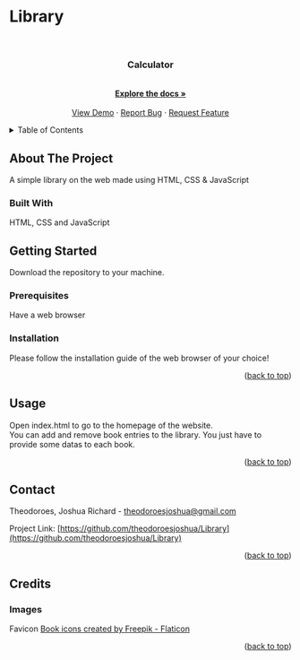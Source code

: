 # Library
<div id="top"></div>


<!-- PROJECT LOGO -->
<br />
<div align="center">
  <a href="https://github.com/theodoroesjoshua/Library"></a>

<h3 align="center">Calculator</h3>

  <p align="center">
    <br />
    <a href="https://github.com/theodoroesjoshua/Library"><strong>Explore the docs »</strong></a>
    <br />
    <br />
    <a href="https://github.com/theodoroesjoshua/Library">View Demo</a>
    ·
    <a href="https://github.com/theodoroesjoshua/Library/issues">Report Bug</a>
    ·
    <a href="https://github.com/theodoroesjoshua/Library/issues">Request Feature</a>
  </p>
</div>



<!-- TABLE OF CONTENTS -->
<details>
  <summary>Table of Contents</summary>
  <ol>
    <li>
      <a href="#about-the-project">About The Project</a>
      <ul>
        <li><a href="#built-with">Built With</a></li>
      </ul>
    </li>
    <li>
      <a href="#getting-started">Getting Started</a>
      <ul>
        <li><a href="#prerequisites">Prerequisites</a></li>
        <li><a href="#installation">Installation</a></li>
      </ul>
    </li>
    <li><a href="#usage">Usage</a></li>
    <li><a href="#contributing">Contributing</a></li>
    <li><a href="#contact">Contact</a></li>
    <li><a href="#credits">Credits</a></li>
  </ol>
</details>



<!-- ABOUT THE PROJECT -->
## About The Project
A simple library on the web made using HTML, CSS &amp; JavaScript

### Built With
HTML, CSS and JavaScript

<!-- GETTING STARTED -->
## Getting Started
Download the repository to your machine.


### Prerequisites

Have a web browser

### Installation
Please follow the installation guide of the web browser of your choice!
<p align="right">(<a href="#top">back to top</a>)</p>


<!-- USAGE EXAMPLES -->
## Usage
Open index.html to go to the homepage of the website.<br>
You can add and remove book entries to the library. You just have to provide some datas to each book.
<p align="right">(<a href="#top">back to top</a>)</p>

<!-- CONTACT -->
## Contact

Theodoroes, Joshua Richard - theodoroesjoshua@gmail.com

Project Link: [https://github.com/theodoroesjoshua/Library](https://github.com/theodoroesjoshua/Library)

<p align="right">(<a href="#top">back to top</a>)</p>

<!-- Credits -->
## Credits
### Images
Favicon <a href="https://www.flaticon.com/free-icons/book" title="book icons">Book icons created by Freepik - Flaticon</a>
  
<p align="right">(<a href="#top">back to top</a>)</p>
